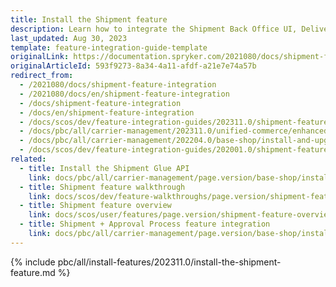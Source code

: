```yaml
---
title: Install the Shipment feature
description: Learn how to integrate the Shipment Back Office UI, Delivery method per store and Shipment data import functionalities in your project.
last_updated: Aug 30, 2023
template: feature-integration-guide-template
originalLink: https://documentation.spryker.com/2021080/docs/shipment-feature-integration
originalArticleId: 593f9273-8a34-4a11-afdf-a21e7e74a57b
redirect_from:
  - /2021080/docs/shipment-feature-integration
  - /2021080/docs/en/shipment-feature-integration
  - /docs/shipment-feature-integration
  - /docs/en/shipment-feature-integration
  - /docs/scos/dev/feature-integration-guides/202311.0/shipment-feature-integration.html
  - /docs/pbc/all/carrier-management/202311.0/unified-commerce/enhanced-click-and-collect/install-and-upgrade/install-the-shipment-feature.html  
  - /docs/pbc/all/carrier-management/202204.0/base-shop/install-and-upgrade/install-features/install-the-shipment-feature.html
  - /docs/scos/dev/feature-integration-guides/202001.0/shipment-feature-integration.html
related:
  - title: Install the Shipment Glue API
    link: docs/pbc/all/carrier-management/page.version/base-shop/install-and-upgrade/install-features/install-the-shipment-feature.html
  - title: Shipment feature walkthrough
    link: docs/scos/dev/feature-walkthroughs/page.version/shipment-feature-walkthrough/shipment-feature-walkthrough.html
  - title: Shipment feature overview
    link: docs/scos/user/features/page.version/shipment-feature-overview.html
  - title: Shipment + Approval Process feature integration
    link: docs/pbc/all/carrier-management/page.version/base-shop/install-and-upgrade/install-features/install-the-shipment-approval-process-feature.html
---
```


{% include pbc/all/install-features/202311.0/install-the-shipment-feature.md %} <!-- To edit, see /_includes/pbc/all/install-features/202311.0/install-the-shipment-feature.md -->
